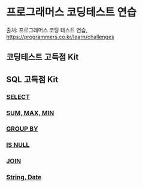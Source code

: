 # 프로그래머스 코딩테스트 연습

출처: 프로그래머스 코딩 테스트 연습, https://programmers.co.kr/learn/challenges

## 코딩테스트 고득점 Kit

## SQL 고득점 Kit

### [SELECT](https://github.com/lDooh/Coding-Test-Study/tree/main/Programmers/SQL%20%EA%B3%A0%EB%93%9D%EC%A0%90%20Kit/SELECT)

### [SUM, MAX, MIN](https://github.com/lDooh/Coding-Test-Study/tree/main/Programmers/SQL%20%EA%B3%A0%EB%93%9D%EC%A0%90%20Kit/SUM%2C%20MAX%2C%20MIN)

### [GROUP BY](https://github.com/lDooh/Coding-Test-Study/tree/main/Programmers/SQL%20%EA%B3%A0%EB%93%9D%EC%A0%90%20Kit/GROUP%20BY)

### [IS NULL](https://github.com/lDooh/Coding-Test-Study/tree/main/Programmers/SQL%20%EA%B3%A0%EB%93%9D%EC%A0%90%20Kit/IS%20NULL)

### [JOIN](https://github.com/lDooh/Coding-Test-Study/tree/main/Programmers/SQL%20%EA%B3%A0%EB%93%9D%EC%A0%90%20Kit/JOIN)

### [String, Date](https://github.com/lDooh/Coding-Test-Study/tree/main/Programmers/SQL%20%EA%B3%A0%EB%93%9D%EC%A0%90%20Kit/String%2C%20Date)
